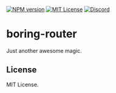 [![NPM version](https://img.shields.io/npm/v/boring-router?color=%23cb3837&style=flat-square)](https://www.npmjs.com/package/boring-router)
[![MIT License](https://img.shields.io/badge/license-MIT-999999?style=flat-square)](./LICENSE)
[![Discord](https://img.shields.io/badge/chat-discord-5662f6?style=flat-square)](https://discord.gg/vanVrDwSkS)

# boring-router

Just another awesome magic.

## License

MIT License.
